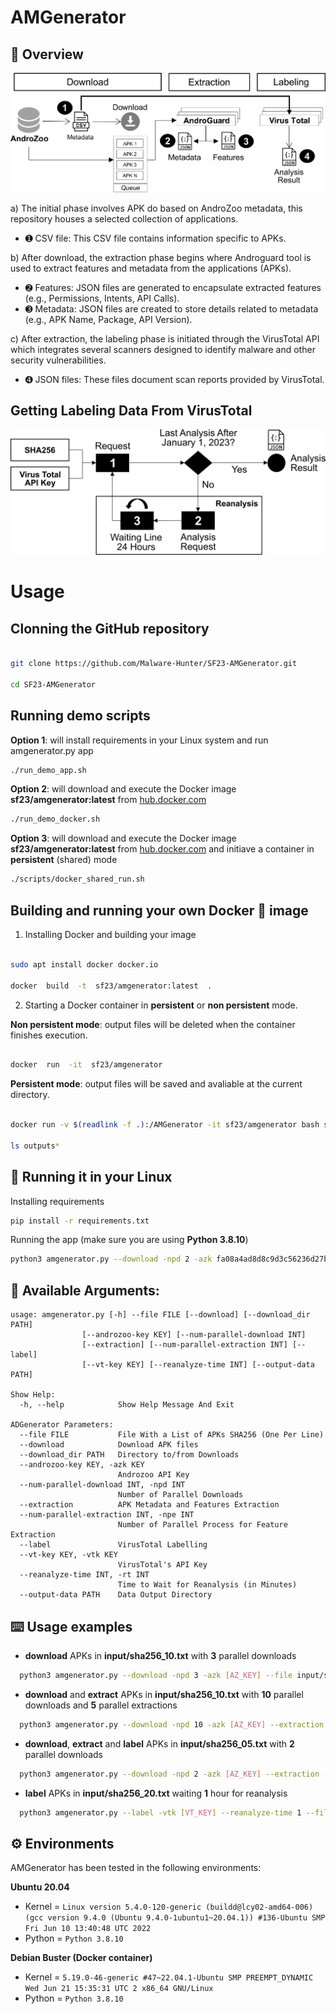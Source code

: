 # AMGenerator

## :mag_right: Overview

![AMGenerator Overview](https://github.com/Malware-Hunter/SF23-AMGenerator/blob/main/images/AMGenerator.png)


a) The initial phase involves APK do based on AndroZoo metadata, this repository houses a selected collection of applications.

- ➊ CSV file: This CSV file contains information specific to APKs.

b) After download, the extraction phase begins where Androguard tool is used to extract features and metadata from the applications (APKs).

- ➋ Features: JSON files are generated to encapsulate extracted features (e.g., Permissions, Intents, API Calls).
- ➌ Metadata: JSON files are created to store details related to metadata (e.g., APK Name, Package, API Version).

c) After extraction, the labeling phase is initiated through the VirusTotal API which integrates several scanners designed to identify malware and other security vulnerabilities.

- ➍ JSON files: These files document scan reports provided by VirusTotal.

## Getting Labeling Data From VirusTotal

![AMGenerator Labeling Data From VirusTotal](https://github.com/Malware-Hunter/SF23-AMGenerator/blob/main/images/AMGLabeling.png)

# Usage

## Clonning the GitHub repository

```bash

git clone https://github.com/Malware-Hunter/SF23-AMGenerator.git

cd SF23-AMGenerator

```


## Running **demo** scripts


**Option 1**: will install requirements in your Linux system and run amgenerator.py app
```bash
./run_demo_app.sh

```

**Option 2**: will download and execute the Docker image **sf23/amgenerator:latest** from [hub.docker.com](hub.docker.com)
```bash
./run_demo_docker.sh

```

**Option 3**: will download and execute the Docker image **sf23/amgenerator:latest** from [hub.docker.com](hub.docker.com) and initiave a container in **persistent** (shared) mode
```bash
./scripts/docker_shared_run.sh

```


## Building and running your own Docker :whale: image


1. Installing Docker and building your image
```bash

sudo apt install docker docker.io

docker  build  -t  sf23/amgenerator:latest  .

```

2. Starting a Docker container in **persistent** or **non persistent** mode.

**Non persistent mode**: output files will be deleted when the container finishes execution.
```bash

docker  run  -it  sf23/amgenerator

```
**Persistent mode**: output files will be saved and avaliable at the current directory.
```bash

docker run -v $(readlink -f .):/AMGenerator -it sf23/amgenerator bash scripts/run_app_in_docker.sh

ls outputs*

```


## :memo: Running it in your Linux

Installing requirements
~~~sh
pip install -r requirements.txt
~~~

Running the app (make sure you are using **Python 3.8.10**)
~~~sh
python3 amgenerator.py --download -npd 2 -azk fa08a4ad8d8c9d3c56236d27bd9b99bb83c66c3fd65642d496ea2cbd13d4e8a4 --extraction --label -vtk d211226fd8cd68e10170dbc053a5cf6ca73d73ba51587eca4908c47046a57f18 --reanalyze-time 1 --file input/sha256_05.txt
~~~

## :pushpin: Available Arguments:

```
usage: amgenerator.py [-h] --file FILE [--download] [--download_dir PATH]
                [--androzoo-key KEY] [--num-parallel-download INT]
                [--extraction] [--num-parallel-extraction INT] [--label]
                [--vt-key KEY] [--reanalyze-time INT] [--output-data PATH]

Show Help:
  -h, --help            Show Help Message And Exit

ADGenerator Parameters:
  --file FILE           File With a List of APKs SHA256 (One Per Line)
  --download            Download APK files
  --download_dir PATH   Directory to/from Downloads
  --androzoo-key KEY, -azk KEY
                        Androzoo API Key
  --num-parallel-download INT, -npd INT
                        Number of Parallel Downloads
  --extraction          APK Metadata and Features Extraction
  --num-parallel-extraction INT, -npe INT
                        Number of Parallel Process for Feature Extraction
  --label               VirusTotal Labelling
  --vt-key KEY, -vtk KEY
                        VirusTotal's API Key
  --reanalyze-time INT, -rt INT
                        Time to Wait for Reanalysis (in Minutes)
  --output-data PATH    Data Output Directory
```


## :keyboard: Usage examples

* **download** APKs in **input/sha256_10.txt** with **3** parallel downloads
```sh
  python3 amgenerator.py --download -npd 3 -azk [AZ_KEY] --file input/sha256_10.txt
```

* **download** and **extract** APKs in **input/sha256_10.txt** with **10** parallel downloads and **5** parallel extractions
```sh
  python3 amgenerator.py --download -npd 10 -azk [AZ_KEY] --extraction -npe 5 --file input/sha256_20.txt
```

* **download**, **extract** and **label** APKs in **input/sha256_05.txt** with **2** parallel downloads
```sh
  python3 amgenerator.py --download -npd 2 -azk [AZ_KEY] --extraction --label -vtk [VT_KEY] --file input/sha256_05.txt
```

* **label** APKs in **input/sha256_20.txt** waiting **1** hour for reanalysis
```sh
  python3 amgenerator.py --label -vtk [VT_KEY] --reanalyze-time 1 --file input/sha256_20.txt
```
## :gear: Environments

AMGenerator has been tested in the following environments:

**Ubuntu 20.04**

- Kernel = `Linux version 5.4.0-120-generic (buildd@lcy02-amd64-006) (gcc version 9.4.0 (Ubuntu 9.4.0-1ubuntu1~20.04.1)) #136-Ubuntu SMP Fri Jun 10 13:40:48 UTC 2022`
- Python = `Python 3.8.10`


**Debian Buster (Docker container)**

- Kernel = `5.19.0-46-generic #47~22.04.1-Ubuntu SMP PREEMPT_DYNAMIC Wed Jun 21 15:35:31 UTC 2 x86_64 GNU/Linux`
- Python = `Python 3.8.10`
